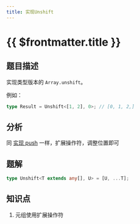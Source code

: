 ```yaml
---
title: 实现Unshift
---
```


# {{ $frontmatter.title }}

## 题目描述

实现类型版本的 `Array.unshift`。

例如：

```typescript
type Result = Unshift<[1, 2], 0>; // [0, 1, 2,]
```

## 分析

同 [实现 push](/basic/实现Push.md) 一样，扩展操作符，调整位置即可

## 题解

```ts
type Unshift<T extends any[], U> = [U, ...T];
```

## 知识点

1. 元组使用扩展操作符